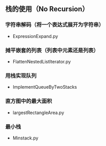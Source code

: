 ## 栈的使用（No Recursion）
### 字符串解码（将一个表达式展开为字符串）
- ExpressionExpand.py
### 摊平嵌套的列表（列表中元素还是列表）
- FlattenNestedListIterator.py
### 用栈实现队列
- ImplementQueueByTwoStacks
### 直方图中的最大面积
- largestRectangleArea.py
### 最小栈
- Minstack.py